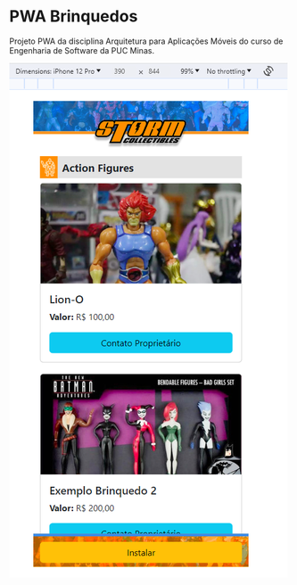 # PWA Brinquedos
Projeto PWA da disciplina Arquitetura para Aplicações Móveis do curso de Engenharia de Software da PUC Minas.

![screenshot](docs/screenshot.png)
